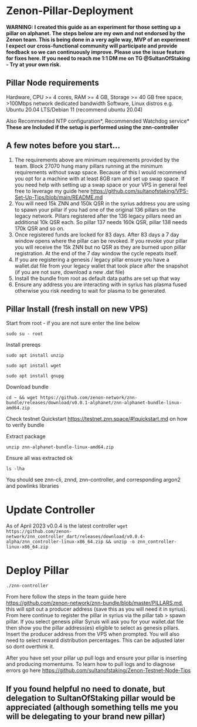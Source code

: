 # Zenon-Pillar-Deployment

**WARNING: I created this guide as an experiment for those setting up a pillar on alphanet. The steps below are my own and not endorsed by the Zenon team. This is being done in a very agile way, MVP of an experiment I expect our cross-functional community will participate and provide feedback so we can continuously improve. Please use the issue feature for fixes here. If you need to reach me 1:1 DM me on TG @SultanOfStaking - Try at your own risk.**

## Pillar Node requirements

Hardware, CPU >= 4 cores, RAM >= 4 GB, Storage >= 40 GB free space, >100Mbps network dedicated bandwidth
Software, Linux distros e.g. Ubuntu 20.04 LTS/Debian 11 (recommend ubuntu 20.04)

Also Recommended NTP configuration*, Recommended Watchdog service* **These are Included if the setup is performed using the znn-controller**

## A few notes before you start...
1. The requirements above are minimum requirements provided by the team. Block 27070 hung many pillars running at the minimum requirements without swap space. Because of this I would recommend you opt for a machine with at least 8GB ram and set up swap space. If you need help with setting up a swap space or your VPS in general feel free to leverage my guide here https://github.com/sultanofstaking/VPS-Set-Up-Tips/blob/main/README.md
2. You will need 15k ZNN and 150k QSR in the syrius address you are using to spawn your pillar if you had one of the original 136 pillars on the legacy network. Pillars registered after the 136 legacy pillars need an additional 10k QSR each. So pillar 137 needs 160k QSR, pillar 138 needs 170k QSR and so on.
3. Once registered funds are locked for 83 days. After 83 days a 7 day window opens where the pillar can be revoked. If you revoke your pillar you will receive the 15k ZNN but no QSR as they are burned upon pillar registration. At the end of the 7 day window the cycle repeats itself.
4. If you are registering a genesis / legacy pillar ensure you have a wallet.dat file from your legacy wallet that took place after the snapshot (if you are not sure, download a new .dat file)
5. Install the bundle from root as default data paths are set up that way
7. Ensure any address you are interacting with in syrius has plasma fused otherwise you risk needing to wait for plasma to be generated.

## Pillar Install (fresh install on new VPS)
Start from root - if you are not sure enter the line below

`sudo su - root`

Install prereqs

`sudo apt install unzip`

`sudo apt install wget`

`sudo apt install gnupg`

Download bundle

`cd ~ && wget https://github.com/zenon-network/znn-bundle/releases/download/v0.0.1-alphanet/znn-alphanet-bundle-linux-amd64.zip`

Check testnet Quickstart https://testnet.znn.space/#!quickstart.md on how to verify bundle

Extract package

`unzip znn-alphanet-bundle-linux-amd64.zip`

Ensure all was extracted ok

`ls -lha`

You should see znn-cli, znnd, znn-controller, and corresponding argon2 and powlinks libraries

# Update Controller
As of April 2023 v0.0.4 is the latest controller
`wget https://github.com/zenon-network/znn_controller_dart/releases/download/v0.0.4-alpha/znn_controller-linux-x86_64.zip && unzip -o znn_controller-linux-x86_64.zip`

# Deploy Pillar 

`./znn-controller`

From here follow the steps in the team guide here https://github.com/zenon-network/znn-bundle/blob/master/PILLARS.md, this will spit out a producer address (save this as you will need it in syrius). From here continue to register the pillar in syrius via the pillar tab > spawn pillar. If you select genesis pillar Syruis will ask you for your wallet.dat file then show you the pillar address(es) eligible to select as genesis pillars. Insert the producer address from the VPS when prompted. You will also need to select reward distribution percentages. This can be adjusted later so dont overthink it.

After you have set your pillar up pull logs and ensure your pillar is inserting and producing momentums. To learn how to pull logs and to diagnose errors go here https://github.com/sultanofstaking/Zenon-Testnet-Node-Tips

## If you found helpful no need to donate, but delegation to SultanOfStaking pillar would be appreciated (although something tells me you will be delegating to your brand new pillar)
